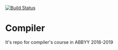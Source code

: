 
[![Build Status](https://travis-ci.com/tank4gun/Compiler.svg?branch=master)](https://travis-ci.com/tank4gun/Compiler)
# Compiler
It's repo for compiler's course in ABBYY 2018-2019

